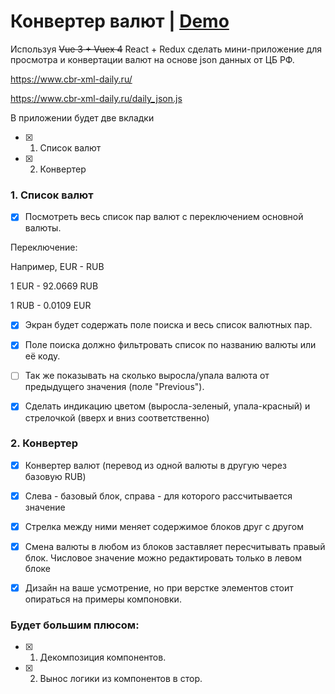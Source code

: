 # Конвертер валют | [Demo](https://convert-your-currency.netlify.app/)

Используя ~~Vue 3 + Vuex 4~~ React + Redux сделать мини-приложение для просмотра и конвертации валют на основе json данных от ЦБ РФ.



https://www.cbr-xml-daily.ru/

https://www.cbr-xml-daily.ru/daily_json.js



В приложении будет две вкладки 

 - [x] 1. Список валют

- [x] 2. Конвертер



### 1. Список валют

- [x] Посмотреть весь список пар валют с переключением основной валюты. 

Переключение:

Например, EUR - RUB

1 EUR - 92.0669 RUB

1 RUB - 0.0109 EUR



- [x] Экран будет содержать поле поиска и весь список валютных пар. 
- [x] Поле поиска должно фильтровать список по названию валюты или её коду.



- [ ]  Так же показывать на сколько выросла/упала валюта от предыдущего значения (поле "Previous"). 
- [x] Сделать индикацию цветом (выросла-зеленый, упала-красный) и стрелочкой (вверх и вниз соответственно)


### 2. Конвертер

- [x] Конвертер валют (перевод из одной валюты в другую через базовую RUB)


- [x] Слева - базовый блок, справа - для которого рассчитывается значение

- [x] Стрелка между ними меняет содержимое блоков друг с другом

- [x] Смена валюты в любом из блоков заставляет пересчитывать правый блок. Числовое значение можно редактировать только в левом блоке

- [x] Дизайн на ваше усмотрение, но при верстке элементов стоит опираться на примеры компоновки.



### Будет большим плюсом:

- [x] 1. Декомпозиция компонентов.

- [x] 2. Вынос логики из компонентов в стор.
